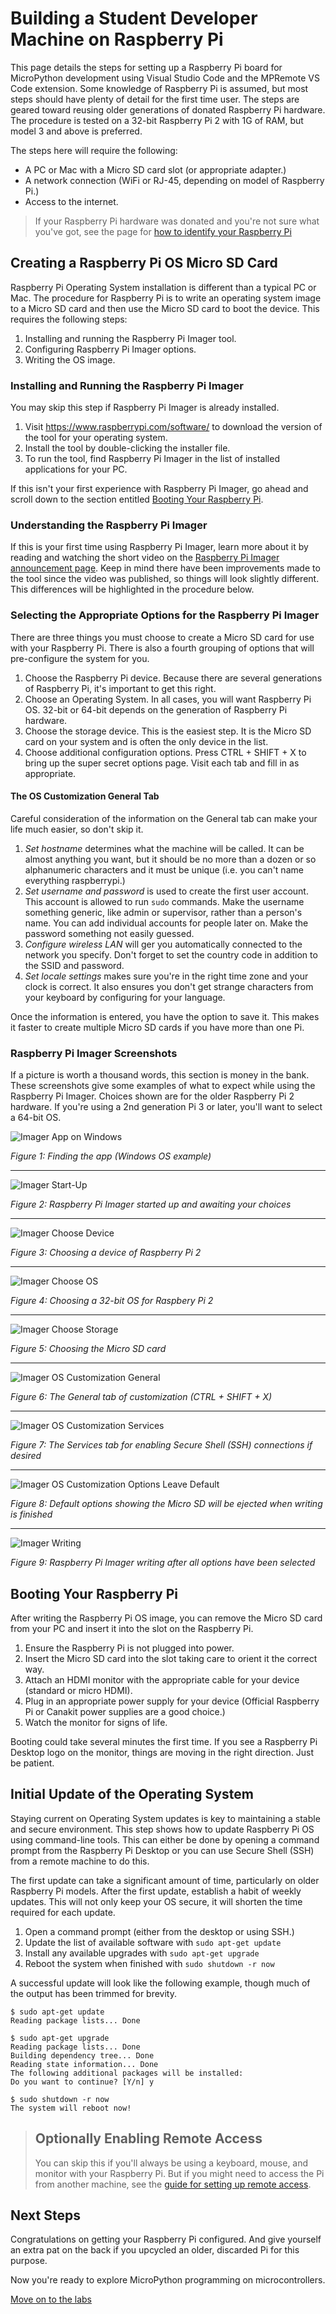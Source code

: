 # Building a Student Developer Machine on Raspberry Pi
This page details the steps for setting up a Raspberry Pi board for MicroPython development using Visual Studio Code and the MPRemote VS Code extension. Some knowledge of Raspberry Pi is assumed, but most steps should have plenty of detail for the first time user. The steps are geared toward reusing older generations of donated Raspberry Pi hardware. The procedure is tested on a 32-bit Raspberry Pi 2 with 1G of RAM, but model 3 and above is preferred.

The steps here will require the following:
* A PC or Mac with a Micro SD card slot (or appropriate adapter.)
* A network connection (WiFi or RJ-45, depending on model of Raspberry Pi.)
* Access to the internet.

> If your Raspberry Pi hardware was donated and you're not sure what you've got, see the page for [how to identify your Raspberry Pi](identify_rpi.md) 

## Creating a Raspberry Pi OS Micro SD Card
Raspberry Pi Operating System installation is different than a typical PC or Mac. The procedure for Raspberry Pi is to write an operating system image to a Micro SD card and then use the Micro SD card to boot the device. This requires the following steps:

1. Installing and running the Raspberry Pi Imager tool.
2. Configuring Raspberry Pi Imager options.
3. Writing the OS image.

### Installing and Running the Raspberry Pi Imager
You may skip this step if Raspberry Pi Imager is already installed.

1. Visit https://www.raspberrypi.com/software/ to download the version of the tool for your operating system.
2. Install the tool by double-clicking the installer file.
3. To run the tool, find Raspberry Pi Imager in the list of installed applications for your PC.

If this isn't your first experience with Raspberry Pi Imager, go ahead and scroll down to the section entitled [Booting Your Raspberry Pi](https://github.com/DavesCodeMusings/mpremote-vscode/wiki/Setting-Up-Raspberry-Pi-OS-for-MPRemote-Visual-Studio-Code#booting-your-raspberry-pi).

### Understanding the Raspberry Pi Imager
If this is your first time using Raspberry Pi Imager, learn more about it by reading and watching the short video on the [Raspberry Pi Imager announcement page](https://www.raspberrypi.com/news/raspberry-pi-imager-imaging-utility/). Keep in mind there have been improvements made to the tool since the video was published, so things will look slightly different. This differences will be highlighted in the procedure below.

### Selecting the Appropriate Options for the Raspberry Pi Imager
There are three things you must choose to create a Micro SD card for use with your Raspberry Pi. There is also a fourth grouping of options that will pre-configure the system for you.

1. Choose the Raspberry Pi device. Because there are several generations of Raspberry Pi, it's important to get this right.
2. Choose an Operating System. In all cases, you will want Raspberry Pi OS. 32-bit or 64-bit depends on the generation of Raspberry Pi hardware.
3. Choose the storage device. This is the easiest step. It is the Micro SD card on your system and is often the only device in the list.
4. Choose additional configuration options. Press CTRL + SHIFT + X to bring up the super secret options page. Visit each tab and fill in as appropriate.

#### The OS Customization General Tab
Careful consideration of the information on the General tab can make your life much easier, so don't skip it.

1. _Set hostname_ determines what the machine will be called. It can be almost anything you want, but it should be no more than a dozen or so alphanumeric characters and it must be unique (i.e. you can't name everything raspberrypi.)
2. _Set username and password_ is used to create the first user account. This account is allowed to run `sudo` commands. Make the username something generic, like admin or supervisor, rather than a person's name. You can add individual accounts for people later on. Make the password something not easily guessed.
3. _Configure wireless LAN_ will ger you automatically connected to the network you specify. Don't forget to set the country code in addition to the SSID and password.
4. _Set locale settings_ makes sure you're in the right time zone and your clock is correct. It also ensures you don't get strange characters from your keyboard by configuring for your language.

Once the information is entered, you have the option to save it. This makes it faster to create multiple Micro SD cards if you have more than one Pi.

### Raspberry Pi Imager Screenshots
If a picture is worth a thousand words, this section is money in the bank. These screenshots give some examples of what to expect while using the Raspberry Pi Imager. Choices shown are for the older Raspberry Pi 2 hardware. If you're using a 2nd generation Pi 3 or later, you'll want to select a 64-bit OS.

![Imager App on Windows](../images/Imager%20App%20on%20Windows.png)

_Figure 1: Finding the app (Windows OS example)_

___

![Imager Start-Up](../images/Imager%20Start-Up.png)

_Figure 2: Raspberry Pi Imager started up and awaiting your choices_

___

![Imager Choose Device](../images/Imager%20Choose%20Device.png)

_Figure 3: Choosing a device of Raspberry Pi 2_

___

![Imager Choose OS](../images/Imager%20Choose%20OS.png)

_Figure 4: Choosing a 32-bit OS for Raspbery Pi 2_

___

![Imager Choose Storage](../images/Imager%20Choose%20Storage.png)


_Figure 5: Choosing the Micro SD card_

___

![Imager OS Customization General](../images/Imager%20OS%20Customization%20General.png)

_Figure 6: The General tab of customization (CTRL + SHIFT + X)_

___

![Imager OS Customization Services](../images/Imager%20OS%20Customization%20Services.png)

_Figure 7: The Services tab for enabling Secure Shell (SSH) connections if desired_

___

![Imager OS Customization Options Leave Default](../images/Imager%20OS%20Customization%20Options%20Leave%20Default.png)

_Figure 8: Default options showing the Micro SD will be ejected when writing is finished_

___

![Imager Writing](../images/Imager%20Writing.png)

_Figure 9: Raspberry Pi Imager writing after all options have been selected_

## Booting Your Raspberry Pi
After writing the Raspberry Pi OS image, you can remove the Micro SD card from your PC and insert it into the slot on the Raspberry Pi.

1. Ensure the Raspberry Pi is not plugged into power.
2. Insert the Micro SD card into the slot taking care to orient it the correct way.
3. Attach an HDMI monitor with the appropriate cable for your device (standard or micro HDMI).
4. Plug in an appropriate power supply for your device (Official Raspberry Pi or Canakit power supplies are a good choice.)
5. Watch the monitor for signs of life.

Booting could take several minutes the first time. If you see a Raspberry Pi Desktop logo on the monitor, things are moving in the right direction. Just be patient.

## Initial Update of the Operating System
Staying current on Operating System updates is key to maintaining a stable and secure environment. This step shows how to update Raspberry Pi OS using command-line tools. This can either be done by opening a command prompt from the Raspberry Pi Desktop or you can use Secure Shell (SSH) from a remote machine to do this.

The first update can take a significant amount of time, particularly on older Raspberry Pi models. After the first update, establish a habit of weekly updates. This will not only keep your OS secure, it will shorten the time required for each update.

1. Open a command prompt (either from the desktop or using SSH.)
2. Update the list of available software with `sudo apt-get update`
3. Install any available upgrades with `sudo apt-get upgrade`
4. Reboot the system when finished with `sudo shutdown -r now`

A successful update will look like the following example, though much of the output has been trimmed for brevity.

```
$ sudo apt-get update
Reading package lists... Done

$ sudo apt-get upgrade
Reading package lists... Done
Building dependency tree... Done
Reading state information... Done
The following additional packages will be installed:
Do you want to continue? [Y/n] y

$ sudo shutdown -r now
The system will reboot now!
```

>## Optionally Enabling Remote Access
> You can skip this if you'll always be using a keyboard, mouse, and monitor with your Raspberry Pi. But if you might need to access the Pi from another machine, see the [guide for setting up remote access](remote_access.md).

## Next Steps
Congratulations on getting your Raspberry Pi configured. And give yourself an extra pat on the back if you upcycled an older, discarded Pi for this purpose.

Now you're ready to explore MicroPython programming on microcontrollers.

[Move on to the labs](labs/index.md)
